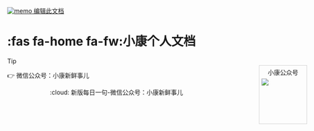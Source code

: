 <a href="https://github.com/xiaokangxxs/notebook/blob/master/docs/README.md" target="_blank" rel="noopener"><img src="https://github.githubassets.com/images/icons/emoji/memo.png" alt="memo" class="emoji"> 编辑此文档</a>

# :fas fa-home fa-fw:小康个人文档

> [!tip]
>
> :point_right:	微信公众号：小康新鲜事儿
<div align="center" class="footWord">:cloud: <span class="typed">新版每日一句-微信公众号：小康新鲜事儿</span></div>
<script>
let $data=[		
		"新版每日一句-微信公众号：小康新鲜事儿",	
		"往者不可谏，来着犹可追。——《论语·微子》" , 
		"多行不义必自毙。——《左传》" , 
		"敏而好学，不耻下问。——《论语·公冶长》" , 
		"避其锐气，击其惰归。——《孙子兵法·军争》" , 
		"十年树木，百年树人。——《管子·权修》" , 
		"居安思危，思则有备，有备无患。——《左传》" , 
		"天时不如地利，地利不如人和。——《孟子·公孙丑》" , 
		"人谁无过？过而能改，善莫大焉。——《论语》" , 
		"信言不美，美言不信。——老子" , 
		"满招损，谦受益。——《尚书·大禹谟》" , 
		"高岸为谷，深谷为陵。——《诗经·小雅》" , 
		"天作孽，犹可违，自作孽，不可活。——《尚书》" , 
		"言之无文，行而不远。——《左传》" , 
		"三军可夺帅也，匹夫不可夺志也。——《论语·子罕》" , 
		"天行健，君子以自强不息。——《周易·乾·象》" , 
		"皮之不存，毛将焉附。——《左传》" , 
		"路漫漫其修远兮，吾将上下而求索。——屈原《离骚》" , 
		"长太息以掩涕兮，哀民生之多艰。——屈原《离骚》" , 
		"人而无仪，不死何为。——《诗经·鄘风》" , 
		"捐躯赴国难，视死忽如归。——曹植《白马篇》" , 
		"天下之事常成于困约，而败于奢靡。——陆游" , 
		"知之者不如好之者，好之者不如乐之者。——《论语·雍也》" , 
		"志当存高远。——诸葛亮《诫外生书》" , 
		"不去庆父，鲁难未已。——《左传》" , 
		"老吾老，以及人之老；幼吾幼，以及人之幼。——《孟子·梁惠王下》" , 
		"博学之，审问之，慎思之，明辨之，笃行之。——《中庸》" , 
		"人非圣贤，孰能无过。——《训俗遗规》" , 
		"亦余心之所善兮，虽九死其犹未悔。——《屈原·离骚》" , 
		"若要功夫深，铁杵磨成针。——曹学《蜀中广记·上川南道彭山县》" , 
		"少壮不努力，老大徒悲伤。——汉乐府古辞《长歌行》" , 
		"穷则独善其身，达则兼济天下。——《孟子·尽心上》" , 
		"仁者见仁，智者见智。——《易经·系辞上》" , 
		"青，取之于蓝而青于蓝；冰，水为之而寒于水。——《荀子·劝学》" , 
		"千羊之皮，不如一狐之腋。——《史记》" , 
		"余将董道而不豫兮，固将重昏而终身。——《屈原·涉江》" , 
		"高山仰止，景行行止。——《诗经·小雅·车辖》" , 
		"锲而舍之，朽木不折；锲而不舍，金石可镂。——《荀子·劝学》" , 
		"不傲才以骄人，不以宠而作威。——诸葛亮" , 
		"尺有所短；寸有所长。物有所不足；智有所不明。——屈原《卜居》" , 
		"言必信，行必果。——《论语·子路》" , 
		"有志者事竟成。——《后汉书·耿列传》" , 
		"其身正，不令而行；其身不正，虽令不从。——论语·子路" , 
		"三人行，必有我师焉：择其善而从之，其不善者而改之。——《论语·述而》" , 
		"非学无以广才，非志无以成学。——《三国·诸葛亮·诫子书》" , 
		"绳锯木断，水滴石穿。——罗大经《鹤林玉露》" , 
		"君子坦荡荡，小人长戚戚。——孔子" , 
		"老当益壮，宁知白首之心；穷且益坚，不坠青云之志。——王勃" , 
		"尺有所短，寸有所长。——《史记》" , 
		"他山之石，可以攻玉。——《诗经·小雅·鹤鸣》" , 
		"苟余心之端直兮，虽僻远其何伤？——《屈原·涉江》" , 
		"人有不为也，而后可以有为。——《孟子·离娄下》" , 
		"路漫漫其修远今，吾将上下而求索。——屈原" , 
		"孔子登东山而小鲁，登泰山而小天下。——《孟子·尽心上》" , 
		"积土而为山，积水而为海。——《荀子·儒效》" , 
		"生于忧患，死于安乐。——《孟子·告子下》" , 
		"知足不辱，知止不殆。——老子" , 
		"桃李不言，下自成蹊。——《史记》" , 
		"傲不可长，欲不可纵，乐不可极，志不可满。——魏徵" , 
		"既来之，则安之。——《论语·季氏》" , 
		"知己知彼，百战不殆。——《孙子兵法·谋攻》" , 
		"真者，精诚之至也，不精不诚，不能动人。——《庄子·渔夫》" , 
		"独学而无友，则孤陋而寡闻。——《礼记·杂记》" , 
		"勿以恶小而为之，勿以善小而不为。惟贤惟德，能服于人。——刘备"
	];  
	    let typed = new Typed('.typed', {
	      strings:$data,
	      typeSpeed: 50, //打字速度
	      backSpeed: 10, //回退速度
	      backDelay: 3000,//回退延迟
	      loop:true,//循环码字
	      cursorChar: '|' //显示的字符
	    });
</script>

<div style="position:fixed;right:40px;top:200px;border: 1px solid lightgrey">
	<div style="text-align: center;padding-top: 5px"><font>小康公众号</font></div>
	<div style="padding:5px;width:99px;height:99px">
		<img src="https://raw.githubusercontent.com/xiaokangxxs/notebook/master/docs/gzh.jpg">
        <br><br>
	</div>
</div>